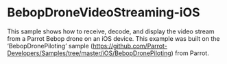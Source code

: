 # BebopDroneVideoStreaming-iOS
This sample shows how to receive, decode, and display the video stream from a Parrot Bebop drone on an iOS device. This example was built on the ‘BebopDronePiloting’ sample (https://github.com/Parrot-Developers/Samples/tree/master/iOS/BebopDronePiloting) from Parrot.
